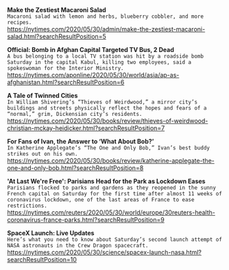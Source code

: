 **Make the Zestiest Macaroni Salad**\
`Macaroni salad with lemon and herbs, blueberry cobbler, and more recipes.`\
https://nytimes.com/2020/05/30/admin/make-the-zestiest-macaroni-salad.html?searchResultPosition=5

**Official: Bomb in Afghan Capital Targeted TV Bus, 2 Dead**\
`A bus belonging to a local TV station was hit by a roadside bomb Saturday in the capital Kabul, killing two employees, said a spokeswoman for the Interior Ministry.`\
https://nytimes.com/aponline/2020/05/30/world/asia/ap-as-afghanistan.html?searchResultPosition=6

**A Tale of Twinned Cities**\
`In William Shivering’s “Thieves of Weirdwood,” a mirror city’s buildings and streets physically reflect the hopes and fears of a “normal,” grim, Dickensian city’s residents.`\
https://nytimes.com/2020/05/30/books/review/thieves-of-weirdwood-christian-mckay-heidicker.html?searchResultPosition=7

**For Fans of Ivan, the Answer to ‘What About Bob?’**\
`In Katherine Applegate’s “The One and Only Bob,” Ivan’s best buddy strikes out on his own.`\
https://nytimes.com/2020/05/30/books/review/katherine-applegate-the-one-and-only-bob.html?searchResultPosition=8

**'At Last We're Free': Parisians Head for the Park as Lockdown Eases**\
`Parisians flocked to parks and gardens as they reopened in the sunny French capital on Saturday for the first time after almost 11 weeks of coronavirus lockdown, one of the last areas of France to ease restrictions.`\
https://nytimes.com/reuters/2020/05/30/world/europe/30reuters-health-coronavirus-france-parks.html?searchResultPosition=9

**SpaceX Launch: Live Updates**\
`Here’s what you need to know about Saturday’s second launch attempt of NASA astronauts in the Crew Dragon spacecraft.`\
https://nytimes.com/2020/05/30/science/spacex-launch-nasa.html?searchResultPosition=10

